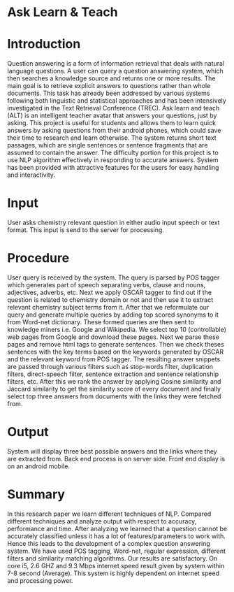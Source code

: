 # Ask Learn & Teach


# Introduction
Question answering is a form of information retrieval that deals with natural language questions. A user can query a question answering system, which then searches a knowledge source and returns one or more results. The main goal is to retrieve explicit answers to questions rather than whole documents. This task has already been addressed by various systems following both linguistic and statistical approaches and has been intensively investigated in the Text Retrieval Conference (TREC). Ask learn and teach (ALT) is an intelligent teacher avatar that answers your questions, just by asking. This project is useful for students and allows them to learn quick answers by asking questions from their android phones, which could save their time to research and learn otherwise. The system returns short text passages, which are single sentences or sentence fragments that are assumed to contain the answer. The difficulty portion for this project is to use NLP algorithm effectively in responding to accurate answers. System has been provided with attractive features for the users for easy handling and interactivity. 


# Input
User asks chemistry relevant question in either audio input speech or text format. This input is send to the server for processing.


# Procedure
User query is received by the system. The query is parsed by POS tagger which generates part of speech separating verbs, clause and nouns, adjectives, adverbs, etc. Next we apply OSCAR tagger to find out if the question is related to chemistry domain or not and then use it to extract relevant chemistry subject terms from it. After that we reformulate our query and generate multiple queries by adding top scored synonyms to it from Word-net dictionary. These formed queries are then sent to knowledge miners i.e. Google and Wikipedia. We select top 10 (controllable) web pages from Google and download these pages. Next we parse these pages and remove html tags to generate sentences. Then we check theses sentences with the key terms based on the keywords generated by OSCAR and the relevant keyword from POS tagger. 
The resulting answer snippets are passed through various filters such as stop-words filter, duplication filters, direct-speech filter, sentence extraction and sentence relationship filters, etc. After this we rank the answer by applying Cosine similarity and Jaccard similarity to get the similarity score of every document and finally select top three answers from documents with the links they were fetched from. 


# Output 
System will display three best possible answers and the links where they are extracted from. Back end process is on server side. Front end display is on an android mobile. 


# Summary
In this research paper we learn different techniques of NLP. Compared different techniques and analyze output with respect to accuracy, performance and time. 
After analyzing we learned that a question cannot be accurately classified unless it has a lot of features/parameters to work with. Hence this leads to the development of a complex question answering system.
We have used POS tagging, Word-net, regular expression, different filters and similarity matching algorithms. 
Our results are satisfactory. On core i5, 2.6 GHZ and 9.3 Mbps internet speed result given by system within 7-8 second (Average). This system is highly dependent on internet speed and processing power. 
